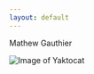```yaml
---
layout: default
---
```


Mathew Gauthier


![Image of Yaktocat](https://octodex.github.com/images/yaktocat.png)




